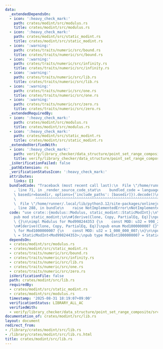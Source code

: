 ```yaml
---
data:
  _extendedDependsOn:
  - icon: ':heavy_check_mark:'
    path: crates/modint/src/modulus.rs
    title: crates/modint/src/modulus.rs
  - icon: ':heavy_check_mark:'
    path: crates/modint/src/static_modint.rs
    title: crates/modint/src/static_modint.rs
  - icon: ':warning:'
    path: crates/traits/numeric/src/bound.rs
    title: crates/traits/numeric/src/bound.rs
  - icon: ':warning:'
    path: crates/traits/numeric/src/infinity.rs
    title: crates/traits/numeric/src/infinity.rs
  - icon: ':warning:'
    path: crates/traits/numeric/src/lib.rs
    title: crates/traits/numeric/src/lib.rs
  - icon: ':warning:'
    path: crates/traits/numeric/src/one.rs
    title: crates/traits/numeric/src/one.rs
  - icon: ':warning:'
    path: crates/traits/numeric/src/zero.rs
    title: crates/traits/numeric/src/zero.rs
  _extendedRequiredBy:
  - icon: ':heavy_check_mark:'
    path: crates/modint/src/modulus.rs
    title: crates/modint/src/modulus.rs
  - icon: ':heavy_check_mark:'
    path: crates/modint/src/static_modint.rs
    title: crates/modint/src/static_modint.rs
  _extendedVerifiedWith:
  - icon: ':heavy_check_mark:'
    path: verify/library_checker/data_structure/point_set_range_composite/src/main.rs
    title: verify/library_checker/data_structure/point_set_range_composite/src/main.rs
  _isVerificationFailed: false
  _pathExtension: rs
  _verificationStatusIcon: ':heavy_check_mark:'
  attributes:
    links: []
  bundledCode: "Traceback (most recent call last):\n  File \"/home/runner/.local/lib/python3.12/site-packages/onlinejudge_verify/documentation/build.py\"\
    , line 71, in _render_source_code_stat\n    bundled_code = language.bundle(stat.path,\
    \ basedir=basedir, options={'include_paths': [basedir]}).decode()\n          \
    \         ^^^^^^^^^^^^^^^^^^^^^^^^^^^^^^^^^^^^^^^^^^^^^^^^^^^^^^^^^^^^^^^^^^^^^^^^^^^^^^^^^\n\
    \  File \"/home/runner/.local/lib/python3.12/site-packages/onlinejudge_verify/languages/rust.py\"\
    , line 288, in bundle\n    raise NotImplementedError\nNotImplementedError\n"
  code: "use crate::{modulus::Modulus, static_modint::StaticModInt};\n\npub mod modulus;\n\
    pub mod static_modint;\n\n#[derive(Clone, Copy, PartialEq, Eq)]\npub enum Mod998244353\
    \ {}\n\nimpl Modulus for Mod998244353 {\n    const MOD: u32 = 998_244_353;\n}\n\
    \n#[derive(Clone, Copy, PartialEq, Eq)]\npub enum Mod1000000007 {}\n\nimpl Modulus\
    \ for Mod1000000007 {\n    const MOD: u32 = 1_000_000_007;\n}\n\npub type ModInt998244353\
    \ = StaticModInt<Mod998244353>;\npub type ModInt1000000007 = StaticModInt<Mod1000000007>;\n"
  dependsOn:
  - crates/modint/src/modulus.rs
  - crates/modint/src/static_modint.rs
  - crates/traits/numeric/src/bound.rs
  - crates/traits/numeric/src/infinity.rs
  - crates/traits/numeric/src/lib.rs
  - crates/traits/numeric/src/one.rs
  - crates/traits/numeric/src/zero.rs
  isVerificationFile: false
  path: crates/modint/src/lib.rs
  requiredBy:
  - crates/modint/src/static_modint.rs
  - crates/modint/src/modulus.rs
  timestamp: '2025-08-31 18:19:07+09:00'
  verificationStatus: LIBRARY_ALL_AC
  verifiedWith:
  - verify/library_checker/data_structure/point_set_range_composite/src/main.rs
documentation_of: crates/modint/src/lib.rs
layout: document
redirect_from:
- /library/crates/modint/src/lib.rs
- /library/crates/modint/src/lib.rs.html
title: crates/modint/src/lib.rs
---
```

